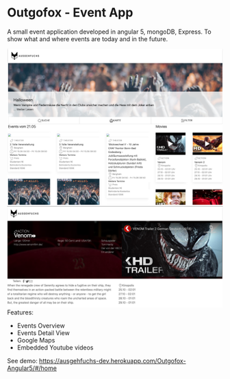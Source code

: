 # Outgofox - Event App

A small event application developed in angular 5, mongoDB, Express.
To show what and where events are today and in the future.

![alt text](https://github.com/fr4gstar/Outgofox-Angular5/blob/master/src/assets/Overview.png)
![alt text](https://github.com/fr4gstar/Outgofox-Angular5/blob/master/src/assets/Detail.png)
Features:
- Events Overview
- Events Detail View
- Google Maps
- Embedded Youtube videos

See demo: https://ausgehfuchs-dev.herokuapp.com/Outgofox-Angular5/#/home
